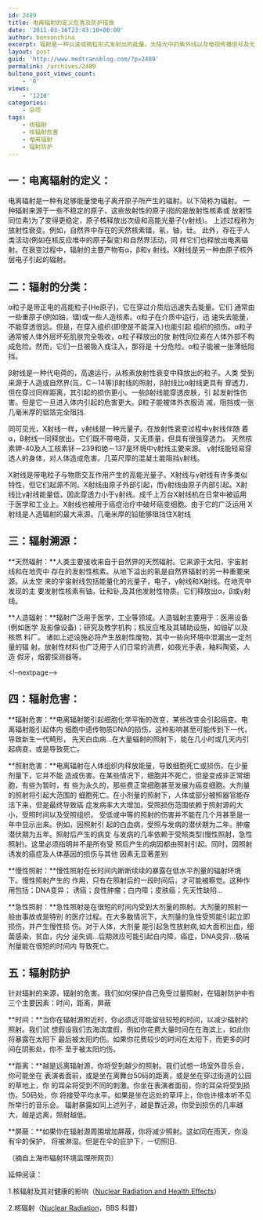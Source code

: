 ```yaml
---
id: 2489
title: 电离辐射的定义危害及防护措施
date: '2011-03-16T23:43:10+00:00'
author: bensonchina
excerpt: 辐射是一种以波或微粒形式发射出的能量。太阳光中的紫外线以及电视传播信号及无线电通信传输信号均是我们日常生活中接触到的辐射，这些辐射被称为“非电离辐射”，X线之类的辐射被称之为“电离辐射”。核辐射有三种类型。
layout: post
guid: 'http://www.medtransblog.com/?p=2489'
permalink: /archives/2489
bulteno_post_views_count:
    - '0'
views:
    - '1210'
categories:
    - 杂项
tags:
    - 核辐射
    - 核辐射危害
    - 电离辐射
    - 辐射防护
---
```


## 一：电离辐射的定义：

电离辐射是一种有足够能量使电子离开原子所产生的辐射。以下简称为辐射。 一种辐射来源于一些不稳定的原子，这些放射性的原子(指的是放射性核素或 放射性同位素)为了变得更稳定，原子核释放出次级和高能光量子(γ射线)。 上述过程称为放射性衰变。例如，自然界中存在的天然核素镭，氡，铀，钍。 此外，存在于人类活动(例如在核反应堆中的原子裂变)和自然界活动，同 样它们也释放出电离辐射。在衰变过程中，辐射的主要产物有α，β和γ 射线。X射线是另一种由原子核外层电子引起的辐射。

## 二：辐射的分类：

α粒子是带正电的高能粒子(He原子)，它在穿过介质后迅速失去能量。它们 通常由一些重原子(例如铀，镭)或一些人造核素。α粒子在介质中运行，迅 速失去能量，不能穿透很远。但是，在穿入组织(即使是不能深入)也能引起 组织的损伤。α粒子通常被人体外层坏死肌肤完全吸收，α粒子释放出的放 射性同位素在人体外部不构成危险。然而，它们一旦被吸入或注入，那将是 十分危险。α粒子能被一张薄纸阻挡。

β射线是一种代电荷的，高速运行，从核素放射性衰变中释放出的粒子。人类 受到来源于人造或自然界(氚，C－14等)β射线的照射，β射线比α射线更具有 穿透力，但在穿过同样距离，其引起的损伤更小。一些β射线能穿透皮肤，引 起发射性伤害。但是它一旦进入体内引起的危害更大。β粒子能被体外衣服消 减，阻挡或一张几毫米厚的铝箔完全阻挡.

同可见光，X射线一样，γ射线是一种光量子。在放射性衰变过程中γ射线伴随 着α，B射线一同释放出。它们既不带电荷，又无质量，但具有很强穿透力。 天然核素钾-40及人工核素钚－239和铯－137是环境中γ射线主要来源。 γ射线能轻易穿透人的身体，对人体造成危害。几英尺厚的混凝土能阻挡γ射线。

X射线是带电粒子与物质交互作用产生的高能光量子。X射线与γ射线有许多类似 特性，但它们起源不同。X射线由原子外部引起，而γ射线由原子内部引起。X射 线比γ射线能量低，因此穿透力小于γ射线。成千上万台X射线机在日常中被运用 于医学和工业上。X射线也被用于癌症治疗中破坏癌变细胞。由于它的广泛运用 X射线是人造辐射的最大来源。几毫米厚的铅能够阻挡住X射线

## 三：辐射溯源：

**天然辐射：**人类主要接收来自于自然界的天然辐射。它来源于太阳，宇宙射线和在地壳中 存在的发射性核素。从地下溢出的氡是自然界辐射的另一种重要来源。从太空 来的宇宙射线包括能量化的光量子，电子，γ射线和X射线。在地壳中发现的主 要发射性核素有铀，钍和钋,及其他发射性物质。它们释放出α，β或γ射线。

**人造辐射：**辐射广泛用于医学，工业等领域。人造辐射主要用于：医用设备(例如医学 及影像设备)；研究及教学机构；核反应堆及其辅助设施，如铀矿以及核燃 料厂。 诸如上述设施必将产生放射性废物，其中一些向环境中泄漏出一定剂量的辐 射。放射性材料也广泛用于人们日常的消费，如夜光手表，釉料陶瓷，人造 假牙，烟雾探测器等。

&lt;!–nextpage–&gt;

## 四：辐射危害：

**辐射危害：**电离辐射能引起细胞化学平衡的改变，某些改变会引起癌变。电离辐射能引起体内 细胞中遗传物质DNA的损伤，这种影响甚至可能传到下一代，导致新生一代畸形， 先天白血病…在大量辐射的照射下，能在几小时或几天内引起病变，或是导致死亡。

**照射危害：**电离辐射在人体组织内释放能量，导致细胞死亡或损伤。在少量剂量下，它并不能 造成伤害。在某些情况下，细胞并不死亡，但是变成非正常细胞，有些为暂时，有 些为永久的，那些费正常细胞甚至发展为癌变细胞。大剂量的照射将引起大范围的 细胞死亡。在小剂量的照射下，人体或部分被照器官能存活下来，但是最终导致癌 症发病率大大增加。受照损伤范围依赖于照射源的大小，受照时间以及受照组织。 受低或中等的照射的伤害并不能在几个月甚至是一年中显示出来。例如，因照射引 起的白血病，受照与发病的潜伏期为二年。肿瘤潜伏期为五年。照射后产生的病变 与发病的几率依赖于受照类型(慢性照射，急性照射)。这里必须指明并不是所有受 照后产生的病因都由照射引起。同时，因照射诱发的癌症及人体基因的损伤与其他 因素无显著差别

**慢性照射：**慢性照射在长时间内断断续续的暴露在低水平剂量的辐射环境下。慢性照射产生的 作用，只有在照射后的一段时间后，才可能被察觉。这种作用包括：DNA变异； 诱癌；良性肿瘤；白内障；皮肤癌；先天性缺陷…

**急性照射：**急性照射是在很短的时间内受到大剂量的照射。大剂量的照射一般由事故或是特别 的医疗过程。在大多数情况下，大剂量的急性受照能引起立即损伤，并产生慢性损 伤。对于人体，大剂量 能引起急性放射病,如大面积出血，细菌感染，贫血，内分 泌失调…后期效应可能引起白内障，癌症，DNA变异…极端剂量能在很短的时间内 导致死亡。

## 五：辐射防护

针对辐射的来源，辐射的危害。我们如何保护自己免受过量照射，在辐射防护中有 三个主要因素：时间，距离，屏蔽

**时间：**当你在辐射源附近时，你必须近可能留驻较短的时间，以减少辐射的照射。我们试 想假设我们去海滨度假，例如你花费大量时间在在海滨上，如此你将暴露在太阳下 最后被太阳灼伤。如果你花费较少的时间在太阳下，而更多的时间在阴影处，你不 至于被太阳灼伤。

**距离：**越是远离辐射源，你将受到越少的照射。我们试想一场室外音乐会，你可能坐在 表演者面前，或是坐在离舞台50码的距离，或是坐在穿过街道的公园的草地上，你 的耳朵将受到不同的刺激。你坐在表演者面前，你的耳朵将受到损伤。50码处，你 将接受平均水平。如果是坐在远处的草坪上，你也许根本听不见所举行的音乐会。 辐射暴露如同上述列子，越是靠近源，你受到损伤的几率越大，越是远离，照射越低。

**屏蔽：**如果你在辐射源周围增加屏蔽，你将减少照射。这如同在雨天，你没有伞的保护， 将被淋湿。但是在伞的庇护下，一切照旧.

（摘自上海市辐射环境监理所网页）

延伸阅读：

1.核辐射及其对健康的影响（[Nuclear Radiation and Health Effects](http://www.world-nuclear.org/info/inf05.html)）

2.核辐射（[Nuclear Radiation](http://www.bbc.co.uk/schools/gcsebitesize/science/ocr_gateway/living_future/4_nuclear_radiation1.shtml)，BBS 科普）